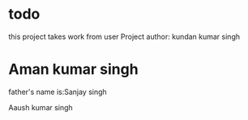 # todo
this project takes work from user 
Project author: kundan kumar singh<br/>
<h1>Aman kumar singh</h1>
father's name is:Sanjay singh
<p>Aaush kumar singh</p>

